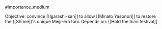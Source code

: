 #importance_medium 

Objective: convince [[Igarashi-san]] to allow [[Minato Yasonori]] to restore the [[Shrine]]'s unique Meiji-era torii.
Depends on: [[Hold the Inari festival]]